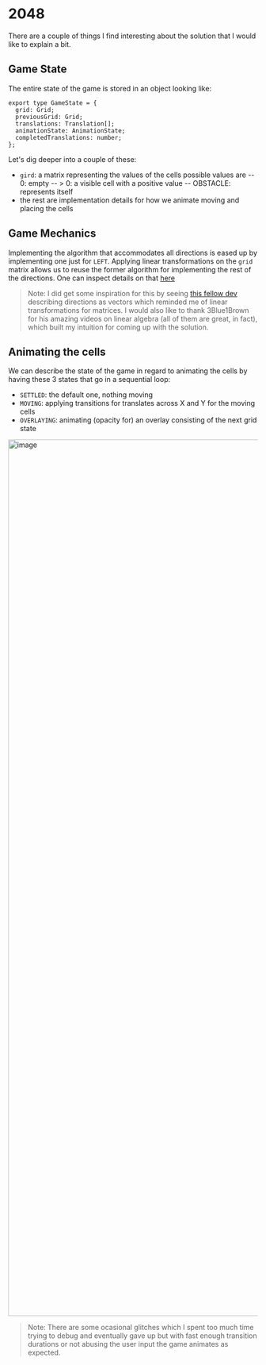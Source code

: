 # 2048

There are a couple of things I find interesting about the solution that I would like to explain a bit.

## Game State

The entire state of the game is stored in an object looking like:

```
export type GameState = {
  grid: Grid;
  previousGrid: Grid;
  translations: Translation[];
  animationState: AnimationState;
  completedTranslations: number;
};
```

Let's dig deeper into a couple of these:

- `gird`: a matrix representing the values of the cells possible values are
  -- 0: empty
  -- > 0: a visible cell with a positive value
  -- OBSTACLE: represents itself
- the rest are implementation details for how we animate moving and placing the cells

## Game Mechanics

Implementing the algorithm that accommodates all directions is eased up by implementing one just for `LEFT`. Applying linear transformations on the `grid` matrix allows us to reuse the former algorithm for implementing the rest of the directions. One can inspect details on that [here](https://github.com/denishristov/2048/blob/ad3a15a6cebeec63edcafafa478d59c5b3c1c94d/src/GameMechanics.ts#L114)

> Note: I did get some inspiration for this by seeing [this fellow dev](https://github.com/gabrielecirulli/2048/blob/fc1ef4fe5a5fcccea7590f3e4c187c75980b353f/js/game_manager.js#L194) describing directions as vectors which reminded me of linear transformations for matrices. I would also like to thank 3Blue1Brown for his amazing videos on linear algebra (all of them are great, in fact), which built my intuition for coming up with the solution.

## Animating the cells

We can describe the state of the game in regard to animating the cells by having these 3 states that go in a sequential loop:

- `SETTLED`: the default one, nothing moving
- `MOVING`: applying transitions for translates across X and Y for the moving cells
- `OVERLAYING`: animating (opacity for) an overlay consisting of the next grid state

<img width="1766" alt="image" src="https://user-images.githubusercontent.com/22468578/198354118-770a56bb-b520-45f8-90d7-4856c773b3a4.png">

> Note: There are some ocasional glitches which I spent too much time trying to debug and eventually gave up but with fast enough transition durations or not abusing the user input the game animates as expected.
